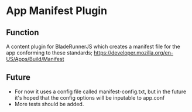 # App Manifest Plugin

## Function
A content plugin for BladeRunnerJS which creates a manifest file for the app conforming to these standards; https://developer.mozilla.org/en-US/Apps/Build/Manifest

## Future
- For now it uses a config file called manifest-config.txt, but in the future it's hoped that the config options will be inputable to app.conf
- More tests should be added.
